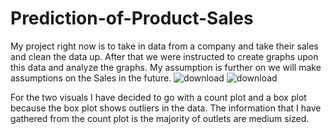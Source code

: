 # Prediction-of-Product-Sales
My project right now is to  take in data from a company and take their  sales and clean the data up. After that  we were instructed to  create graphs upon this data and analyze the graphs. My assumption is further on we will make assumptions on the Sales in the future. 
![download](https://github.com/jrohn34/Prediction-of-Product-Sales/assets/138350298/fe14f246-7666-400c-95a8-0f149ee7f33f)
![download](https://github.com/jrohn34/Prediction-of-Product-Sales/assets/138350298/1b6ced48-2971-43df-8524-0ebef7ae63cd)

For the two visuals I have decided to go with a count plot and a box plot because the box plot shows outliers in the data. The information that I have gathered from the count plot is the majority of outlets are medium sized. 
